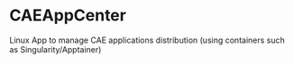 # CAEAppCenter
Linux App to manage CAE applications distribution (using containers such as Singularity/Apptainer)
